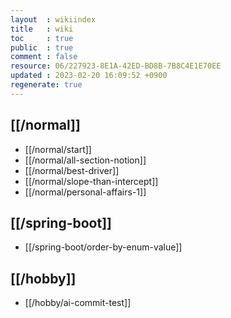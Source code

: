 ```yaml
---
layout  : wikiindex
title   : wiki
toc     : true
public  : true
comment : false
resource: 06/227923-8E1A-42ED-BD8B-7B8C4E1E70EE
updated : 2023-02-20 16:09:52 +0900
regenerate: true
---
```


## [[/normal]]
* [[/normal/start]]
* [[/normal/all-section-notion]]
* [[/normal/best-driver]]
* [[/normal/slope-than-intercept]]
* [[/normal/personal-affairs-1]]

## [[/spring-boot]]
* [[/spring-boot/order-by-enum-value]]

## [[/hobby]]
* [[/hobby/ai-commit-test]]
